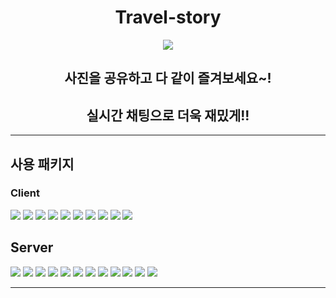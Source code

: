 <h1 align="center" > Travel-story </h1>

<p style="text-align:center">
<img src="https://user-images.githubusercontent.com/58946982/95218769-99197680-082f-11eb-860f-9dea84cdd34f.png" />
</p>

<h2 align="center"> 사진을 공유하고 다 같이 즐겨보세요~! </h2>
<h2 align="center"> 실시간 채팅으로 더욱 재밌게!!</h2>

---

## 사용 패키지

### Client

![](https://img.shields.io/badge/next-%5E9.5.3-brightgreen)
![](https://img.shields.io/badge/react-%5E16.13.1-green)
![](https://img.shields.io/badge/react--dom-%5E16.13.1-yellowgreen)
![](https://img.shields.io/badge/%40types%2Fnode-%5E14.11.5-yellow)
![](https://img.shields.io/badge/%40types%2Freact-%5E16.9.51-orange)
![](https://img.shields.io/badge/%40types%2Freact--dom-%5E16.9.8-red)
![](https://img.shields.io/badge/%40zeit%2Fnext--sass-%5E1.0.1-lightgrey)
![](https://img.shields.io/badge/node--sass-%5E4.14.1-blue)
![](https://img.shields.io/badge/typescript-%5E4.0.3-brightgreen)
![](https://img.shields.io/badge/tsconfig--paths--webpack--plugin-%5E3.3.0-green)

## Server

![](https://img.shields.io/badge/express-%5E4.17.1-brightgreen)
![](https://img.shields.io/badge/source--map--support-%5E0.5.19-green)
![](https://img.shields.io/badge/ts--node-%5E9.0.0-yellowgreen)
![](https://img.shields.io/badge/%40types%2Fexpress-%5E4.17.8-yellow)
![](https://img.shields.io/badge/%40typescript--eslint%2Feslint--plugin-%5E4.4.0-orange)
![](https://img.shields.io/badge/%40typescript--eslint%2Fparser-%5E4.4.0-orange)
![](https://img.shields.io/badge/eslint-%5E7.10.0-red)
![](https://img.shields.io/badge/eslint--config--prettier-%5E6.12.0-lightgrey)
![](https://img.shields.io/badge/eslint--plugin--prettier-%5E3.1.4-blue)
![](https://img.shields.io/badge/nodemon-%5E2.0.4-brightgreen)
![](https://img.shields.io/badge/typescript-%5E4.0.3-yellowgreen)
![](https://img.shields.io/badge/webpack-%5E4.44.2-yellow)

---
